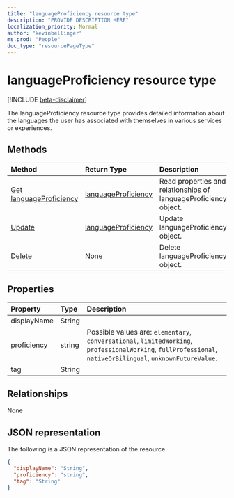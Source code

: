 ```yaml
---
title: "languageProficiency resource type"
description: "PROVIDE DESCRIPTION HERE"
localization_priority: Normal
author: "kevinbellinger"
ms.prod: "People"
doc_type: "resourcePageType"
---
```


# languageProficiency resource type

[!INCLUDE [beta-disclaimer](../../includes/beta-disclaimer.md)]

The languageProficiency resource type provides detailed information about the languages the user has associated with themselves in various services or experiences.

## Methods

| Method       | Return Type | Description |
|:-------------|:------------|:------------|
| [Get languageProficiency](../api/languageproficiency-get.md) | [languageProficiency](languageproficiency.md) | Read properties and relationships of languageProficiency object. |
| [Update](../api/languageproficiency-update.md) | [languageProficiency](languageproficiency.md) | Update languageProficiency object. |
| [Delete](../api/languageproficiency-delete.md) | None | Delete languageProficiency object. |

## Properties

| Property     | Type        | Description |
|:-------------|:------------|:------------|
|displayName|String||
|proficiency|string| Possible values are: `elementary`, `conversational`, `limitedWorking`, `professionalWorking`, `fullProfessional`, `nativeOrBilingual`, `unknownFutureValue`.|
|tag|String||

## Relationships

None

## JSON representation

The following is a JSON representation of the resource.

<!-- {
  "blockType": "resource",
  "optionalProperties": [

  ],
  "@odata.type": "microsoft.graph.languageProficiency",
  "baseType": ""
}-->

```json
{
  "displayName": "String",
  "proficiency": "string",
  "tag": "String"
}
```

<!-- uuid: 16cd6b66-4b1a-43a1-adaf-3a886856ed98
2019-02-04 14:57:30 UTC -->
<!-- {
  "type": "#page.annotation",
  "description": "languageProficiency resource",
  "keywords": "",
  "section": "documentation",
  "tocPath": ""
}-->